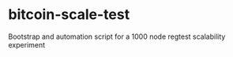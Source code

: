 # bitcoin-scale-test
Bootstrap and automation script for a 1000 node regtest scalability experiment
